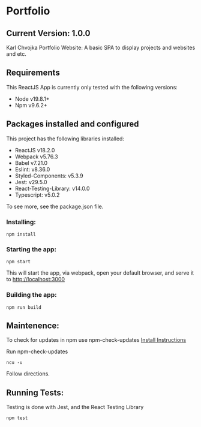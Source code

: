 # Portfolio
## Current Version: 1.0.0

Karl Chvojka Portfolio Website:
A basic SPA to display projects and websites and etc.

## Requirements

This ReactJS App is currently only tested with the following versions:

- Node v19.8.1+  
- Npm v9.6.2+

## Packages installed and configured

This project has the following libraries installed:

- ReactJS v18.2.0
- Webpack v5.76.3
- Babel v7.21.0
- Eslint: v8.36.0
- Styled-Components: v5.3.9
- Jest: v29.5.0
- React-Testing-Library: v14.0.0
- Typescript: v5.0.2

To see more, see the package.json file.

### Installing:
```
npm install
```

### Starting the app:
```
npm start
```

This will start the app, via webpack, open your default browser, and serve it to [http://localhost:3000](http://localhost:3000)

### Building the app:
```
npm run build
```

## Maintenence:
To check for updates in npm use npm-check-updates [Install Instructions](https://flaviocopes.com/update-npm-dependencies/)

Run npm-check-updates
```
ncu -u
```

Follow directions.

## Running Tests:
Testing is done with Jest, and the React Testing Library
```
npm test
```